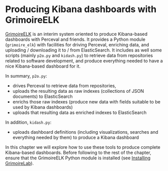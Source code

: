 # Producing Kibana dashboards with GrimoireELK

[GrimoireELK](http://github.com/grimoirelab/GrimoireELK) is an interim system oriented to produce Kibana-based dashboards with Perceval and friends. It provides a Python module (`grimoire_elk`) with facilities for driving Perceval, enriching data, and uploading / downloading it to / from ElasticSearch. It includes as well some scripts (mainly `p2o.py` and `kidash.py`) to retrieve data from repositories related to software development, and produce everything needed to have a nice Kibana-based dashboard for it.

In summary, `p2o.py`:

* drives Perceval to retrieve data from repositories,
* uploads the resulting data as raw indexes (collections of JSON documents) to ElasticSearch
* enrichs those raw indexes (produce new data with fields suitable to be used by Kibana dashboards)
* uploads that resulting data as enriched indexes to ElasticSearch

In addition, `kidash.py`:

* uploads dashboard definitions (including visualizations, searches and everything needed by them) to produce a Kibana dashboard

In this chapter we will explore how to use these tools to produce complete Kibana-based dashboards. Before following to the rest of the chapter, ensure that the GrimoireELK Python module is installed (see [Installing GrimoireLab](/before-you-start/installing-grimoirelab.md)).




